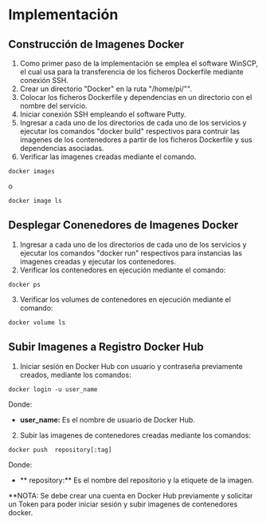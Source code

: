 # Implementación
## Construcción de Imagenes Docker
1. Como primer paso de la implementación se emplea el software WinSCP, el cual usa para la transferencia de los ficheros Dockerfile mediante conexión SSH.
2. Crear un directorio "Docker" en la ruta "/home/pi/"".
3. Colocar los ficheros Dockerfile y dependencias en un directorio con el nombre del servicio.
4. Iniciar conexión SSH empleando el software Putty.
5. Ingresar a cada uno de los directorios de cada uno de los servicios y ejecutar los comandos "docker build" respectivos para contruir las imagenes de los contenedores a partir de los ficheros Dockerfile y sus dependencias asociadas.
6. Verificar las imagenes creadas mediante el comando.
```shell
docker images
```
o
```shell
docker image ls
```
## Desplegar Conenedores de Imagenes Docker
1. Ingresar a cada uno de los directorios de cada uno de los servicios y ejecutar los comandos "docker run" respectivos para instancias las imagenes creadas y ejecutar los contenedores.
2. Verificar los contenedores en ejecución mediante el comando:
```shell
docker ps
```
3. Verificar los volumes de contenedores en ejecución mediante el comando:
```shell
docker volume ls
```
## Subir Imagenes a Registro Docker Hub
1. Iniciar sesión en Docker Hub con usuario y contraseña previamente creados, mediante los comandos:
```shell
docker login -u user_name
```
Donde:
- **user_name:** Es el nombre de usuario de Docker Hub.
2. Subir las imagenes de contenedores creadas mediante los comandos:
```shell
docker push  repository[:tag]
```
Donde:
- ** repository:** Es el nombre del repositorio y la etiquete de la imagen.

**NOTA: Se debe crear una cuenta en Docker Hub previamente y solicitar un Token para poder iniciar sesión y subir imagenes de contenedores docker.
